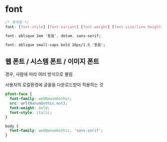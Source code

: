 # font

``` css
/* 축약형 */
font: [font-style] [font-variant] [font-weight] [font-size/line height] [font-family] [initial|inherit]

font: oblique 2em '돋움', dotum, sans-serif;

font: oblique small-caps bold 16px/1.5 '돋움';

```



## 웹 폰트 / 시스템 폰트 / 이미지 폰트

 경우, 사람에 따라 여러 방식으로 불림

사용자의 로컬환경에 글꼴을 다운로드받아 적용하는 것

``` css
@font-face {
  font-family: webNanumGothic;
  src: url(NanumGothic.eot);
  font-weight: bold;
  font-style: italic;
}

body {
  font-family: webNanumGothic, 'sans-serif';
}
```

